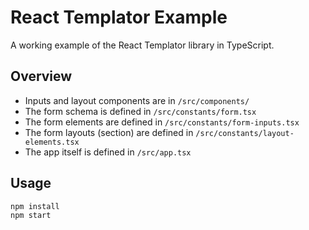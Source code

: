 # React Templator Example

A working example of the React Templator library in TypeScript.

## Overview

- Inputs and layout components are in `/src/components/`
- The form schema is defined in `/src/constants/form.tsx`
- The form elements are defined in `/src/constants/form-inputs.tsx`
- The form layouts (section) are defined in `/src/constants/layout-elements.tsx`
- The app itself is defined in `/src/app.tsx`

## Usage

```
npm install
npm start
```
